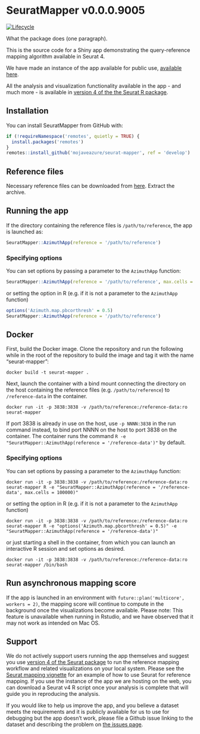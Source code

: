 
<!-- README.md is generated from README.Rmd. Please edit that file -->

# SeuratMapper v0.0.0.9005

<!-- badges: start -->

[![Lifecycle](https://img.shields.io/badge/lifecycle-experimental-orange.svg)](https://github.com/mojaveazure/seurat-mapper)
<!-- badges: end -->

What the package does (one paragraph).

This is the source code for a Shiny app demonstrating the
query-reference mapping algorithm available in Seurat 4.

We have made an instance of the app available for public use, [available
here](app%20landing%20page%20on%20lab%20website).

All the analysis and visualization functionality available in the app -
and much more - is available in [version 4 of the the Seurat R
package](Seurat4%20landing%20page%20on%20lab%20website).

## Installation

You can install SeuratMapper from GitHub with:

``` r
if (!requireNamespace('remotes', quietly = TRUE) {
  install.packages('remotes')
}
remotes::install_github('mojaveazure/seurat-mapper', ref = 'develop')
```

## Reference files

Necessary reference files can be downloaded from
[here](link%20to%20reference%20files%20as%20tar.gz). Extract the
archive.

## Running the app

If the directory containing the reference files is `/path/to/reference`,
the app is launched as:

``` r
SeuratMapper::AzimuthApp(reference = '/path/to/reference')
```

### Specifying options

You can set options by passing a parameter to the `AzimuthApp` function:

``` r
SeuratMapper::AzimuthApp(reference = '/path/to/reference', max.cells = 100000)
```

or setting the option in R (e.g. if it is not a parameter to the
`AzimuthApp` function)

``` r
options('Azimuth.map.pbcorthresh' = 0.5)
SeuratMapper::AzimuthApp(reference = '/path/to/reference')
```

## Docker

First, build the Docker image. Clone the repository and run the
following while in the root of the repository to build the image and tag
it with the name “seurat-mapper”:

    docker build -t seurat-mapper .

Next, launch the container with a bind mount connecting the directory on
the host containing the reference files (e.g. `/path/to/reference`) to
`/reference-data` in the container.

    docker run -it -p 3838:3838 -v /path/to/reference:/reference-data:ro seurat-mapper

If port 3838 is already in use on the host, use `-p NNNN:3838` in the
run command instead, to bind port NNNN on the host to port 3838 on the
container. The container runs the command `R -e
"SeuratMapper::AzimuthApp(reference = '/reference-data')"` by default.

### Specifying options

You can set options by passing a parameter to the `AzimuthApp` function:

    docker run -it -p 3838:3838 -v /path/to/reference:/reference-data:ro seurat-mapper R -e "SeuratMapper::AzimuthApp(reference = '/reference-data', max.cells = 100000)"

or setting the option in R (e.g. if it is not a parameter to the
`AzimuthApp` function)

    docker run -it -p 3838:3838 -v /path/to/reference:/reference-data:ro seurat-mapper R -e "options('Azimuth.map.pbcorthresh' = 0.5)" -e "SeuratMapper::AzimuthApp(reference = '/reference-data')"

or just starting a shell in the container, from which you can launch an
interactive R session and set options as desired.

    docker run -it -p 3838:3838 -v /path/to/reference:/reference-data:ro seurat-mapper /bin/bash

## Run asynchronous mapping score

If the app is launched in an environment with `future::plan('multicore',
workers = 2)`, the mapping score will continue to compute in the
background once the visualizations become available. Please note: This
feature is unavailable when running in Rstudio, and we have observed
that it may not work as intended on Mac OS.

## Support

We do not actively support users running the app themselves and suggest
you use [version 4 of the Seurat
package](Seurat4%20landing%20page%20on%20lab%20website) to run the
reference mapping workflow and related visualizations on your local
system. Please see the [Seurat mapping vignette](link%20to%20vignette)
for an example of how to use Seurat for reference mapping. If you use
the instance of the app we are hosting on the web, you can download a
Seurat v4 R script once your analysis is complete that will guide you in
reproducing the analysis.

If you would like to help us improve the app, and you believe a dataset
meets the requirements and it is publicly available for us to use for
debugging but the app doesn’t work, please file a Github issue linking
to the dataset and describing the problem on [the issues
page](https://github.com/mojaveazure/seurat-mapper/issues).
